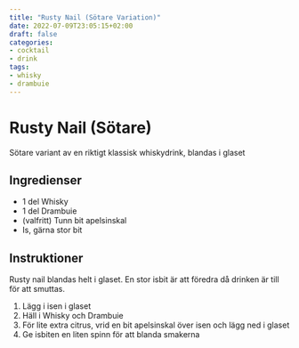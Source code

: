 ```yaml
---
title: "Rusty Nail (Sötare Variation)"
date: 2022-07-09T23:05:15+02:00
draft: false
categories:
- cocktail
- drink
tags:
- whisky
- drambuie
---
```


# Rusty Nail (Sötare)

Sötare variant av en riktigt klassisk whiskydrink, blandas i glaset

## Ingredienser 

- 1 del Whisky
- 1 del Drambuie
- (valfritt) Tunn bit apelsinskal
- Is, gärna stor bit

## Instruktioner

Rusty nail blandas helt i glaset. 
En stor isbit är att föredra då drinken är till för att smuttas.

1. Lägg i isen i glaset
2. Häll i Whisky och Drambuie
3. För lite extra citrus, vrid en bit apelsinskal över isen och lägg ned i glaset
4. Ge isbiten en liten spinn för att blanda smakerna 

